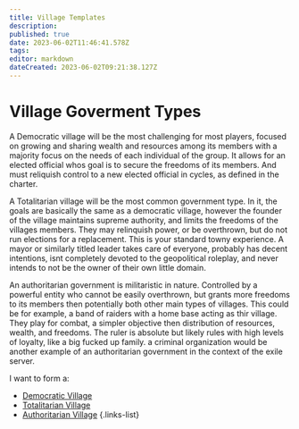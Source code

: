 ```yaml
---
title: Village Templates
description: 
published: true
date: 2023-06-02T11:46:41.578Z
tags: 
editor: markdown
dateCreated: 2023-06-02T09:21:38.127Z
---
```


# Village Goverment Types
A Democratic village will be the most challenging for most players, focused on growing and sharing wealth and resources among its members with a majority focus on the needs of each individual of the group. It allows for an elected official whos goal is to secure the freedoms of its members. And must reliquish control to a new elected official in cycles, as defined in the charter.

A Totalitarian village will be the most common government type. In it, the goals are basically the same as a democratic village, however the founder of the village maintains supreme authority, and limits the freedoms of the villages members. They may relinquish power, or be overthrown, but do not run elections for a replacement. This is your standard towny experience. A mayor or similarly titled leader takes care of everyone, probably has decent intentions, isnt completely devoted to the geopolitical roleplay, and never intends to not be the owner of their own little domain.

An authoritarian government is militaristic in nature. Controlled by a powerful entity who cannot be easily overthrown, but grants more freedoms to its members then potentially both other main types of villages. This could be for example, a band of raiders with a home base acting as thir village. They play for combat, a simpler objective then distribution of resources, wealth, and freedoms. The ruler is absolute but likely rules with high levels of loyalty, like a big fucked up family. a criminal organization would be another example of an authoritarian government in the context of the exile server.


I want to form a:

- [Democratic Village](/registry/template/village/democratic)
- [Totalitarian Village](/registry/template/village/totalitarian)
- [Authoritarian Village](/registry/template/village/authoritarian)
{.links-list}